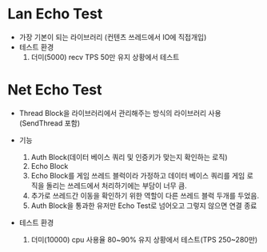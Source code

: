 # Lan Echo Test

- 가장 기본이 되는 라이브러리 (컨텐츠 쓰레드에서 IO에 직접개입)
- 테스트 환경
  1. 더미(5000) recv TPS 50만 유지 상황에서 테스트

# Net Echo Test

- Thread Block을 라이브러리에서 관리해주는 방식의 라이브러리 사용(SendThread 포함)
- 기능
  1. Auth Block(데이터 베이스 쿼리 및 인증키가 맞는지 확인하는 로직)
  2. Echo Block
  2. Echo Block를 게임 쓰레드 블럭이라 가정하고 데이터 베이스 쿼리를 게임 로직을 돌리는 쓰레드에서 처리하기에는 부담이 너무 큼.
  2. 추가로 쓰레드간 이동을 확인하기 위한 역할이 다른 쓰레드 블럭 두개를 두었음.
  2. Auth Block을 통과한 유저만 Echo Test로 넘어오고 그렇지 않으면 연결 종료

- 테스트 환경
  1. 더미(10000) cpu 사용율 80~90% 유지 상황에서 테스트(TPS 250~280만)
